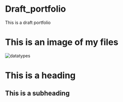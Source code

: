 # Draft_portfolio

This is a draft portfolio

# This is an image of my files

![datatypes](https://github.com/a-s-munaf/Draft_portfolio/assets/56552874/16b946fb-71aa-4e3b-b984-1ab4a42c1c90)



# This is a heading

## This is a subheading
